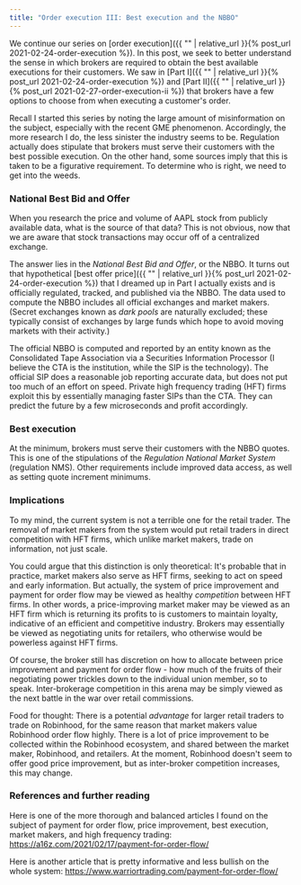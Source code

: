 ```yaml
---
title: "Order execution III: Best execution and the NBBO"
---
```


We continue our series on [order execution]({{ "" | relative_url }}{% post_url 2021-02-24-order-execution %}). In this post, we seek to better understand the sense in which brokers are required to obtain the best available executions for their customers. We saw in [Part I]({{ "" | relative_url }}{% post_url 2021-02-24-order-execution %}) and [Part II]({{ "" | relative_url }}{% post_url 2021-02-27-order-execution-ii %}) that brokers have a few options to choose from when executing a customer's order. 

Recall I started this series by noting the large amount of misinformation on the subject, especially with the recent GME phenomenon. Accordingly, the more research I do, the less sinister the industry seems to be. Regulation actually does stipulate that brokers must serve their customers with the best possible execution. On the other hand, some sources imply that this is taken to be a figurative requirement. To determine who is right, we need to get into the weeds.

### National Best Bid and Offer

When you research the price and volume of AAPL stock from publicly available data, what is the source of that data? This is not obvious, now that we are aware that stock transactions may occur off of a centralized exchange.

The answer lies in the _National Best Bid and Offer_, or the NBBO. It turns out that hypothetical [best offer price]({{ "" | relative_url }}{% post_url 2021-02-24-order-execution %}) that I dreamed up in Part I actually exists and is officially regulated, tracked, and published via the NBBO. The data used to compute the NBBO includes all official exchanges and market makers. (Secret exchanges known as _dark pools_ are naturally excluded; these typically consist of exchanges by large funds which hope to avoid moving markets with their activity.)

The official NBBO is computed and reported by an entity known as the Consolidated Tape Association via a Securities Information Processor (I believe the CTA is the institution, while the SIP is the technology). The official SIP does a reasonable job reporting accurate data, but does not put too much of an effort on speed. Private high frequency trading (HFT) firms exploit this by essentially managing faster SIPs than the CTA. They can predict the future by a few microseconds and profit accordingly.

### Best execution

At the minimum, brokers must serve their customers with the NBBO quotes. This is one of the stipulations of the _Regulation National Market System_ (regulation NMS). Other requirements include improved data access, as well as setting quote increment minimums.

### Implications

To my mind, the current system is not a terrible one for the retail trader. The removal of market makers from the system would put retail traders in direct competition with HFT firms, which unlike market makers, trade on information, not just scale. 

You could argue that this distinction is only theoretical: It's probable that in practice, market makers also serve as HFT firms, seeking to act on speed and early information. But actually, the system of price improvement and payment for order flow may be viewed as healthy _competition_ between HFT firms. In other words, a price-improving market maker may be viewed as an HFT firm which is returning its profits to is customers to maintain loyalty, indicative of an efficient and competitive industry. Brokers may essentially be viewed as negotiating units for retailers, who otherwise would be powerless against HFT firms.

Of course, the broker still has discretion on how to allocate between price improvement and payment for order flow - how much of the fruits of their negotiating power trickles down to the individual union member, so to speak. Inter-brokerage competition in this arena may be simply viewed as the next battle in the war over retail commissions.

Food for thought: There is a potential _advantage_ for larger retail traders to trade on Robinhood, for the same reason that market makers value Robinhood order flow highly. There is a lot of price improvement to be collected within the Robinhood ecosystem, and shared between the market maker, Robinhood, and retailers. At the moment, Robinhood doesn't seem to offer good price improvement, but as inter-broker competition increases, this may change.


### References and further reading

Here is one of the more thorough and balanced articles I found on the subject of payment for order flow, price improvement, best execution, market makers, and high frequency trading: https://a16z.com/2021/02/17/payment-for-order-flow/

Here is another article that is pretty informative and less bullish on the whole system: https://www.warriortrading.com/payment-for-order-flow/
